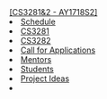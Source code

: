 <navbar placement="top" type="inverse">
  <a slot="brand" href="{{baseUrl}}/index.html" title="Home" class="navbar-brand">[CS3281&2 - AY1718S2]</a>
  <li><a href="{{baseUrl}}/schedule/index.html">Schedule</a></li>
  
  <li><a href="{{baseUrl}}/admin/cs3281.html">CS3281</a></li>
  <li><a href="{{baseUrl}}/admin/cs3282.html">CS3282</a></li>
  <dropdown text="Links">
    <li><a href="{{baseUrl}}/admin/callForApplications.html">Call for Applications</a></li>
    <li><a href="{{baseUrl}}/admin/mentors.html">Mentors</a></li> 
    <li><a href="https://github.com/nus-cs3281/2018/blob/master/students/studentlist.md" target="_blank">Students</a></li>
    <li><a href="https://docs.google.com/document/d/1I67ovHJp7ES96YupZyiuvVuVlqC5t5qimLduOH8MCF0/edit?usp=sharing" target="_blank">Project Ideas</a></li>
  </dropdown> 
  <li slot="right">
    <form class="navbar-form">
        <typeahead :data="searchData" placeholder="Search" :template="titleTemplate" template-name="title" :on-hit="searchCallback"></typeahead>  
    </form>
  </li>  
</navbar>
